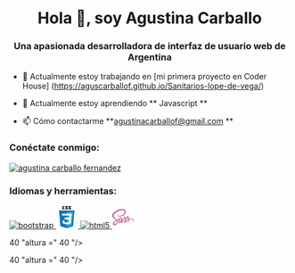 <h1 align = "center"> Hola 👋, soy Agustina Carballo </h1>
<h3 align = "center"> Una apasionada desarrolladora de interfaz de usuario web de Argentina </h3>

- 🔭 Actualmente estoy trabajando en [mi primera proyecto en Coder House] (https://aguscarballof.github.io/Sanitarios-lope-de-vega/)

- 🌱 Actualmente estoy aprendiendo ** Javascript **

- 📫 Cómo contactarme **agustinacarballof@gmail.com **

<h3 align = "left"> Conéctate conmigo: </h3>
<p align = "left">
<a href = "https://www.linkedin.com/in/agustina-carballo-fern%C3%A1ndez-67379021a/" target = "blank" > <img align = "center" src = "https://raw.githubusercontent.com/rahuldkjain/github-profile-readme-generator/master/src/images/icons/Social/linked-in-alt.svg" alt = "agustina carballo fernandez "height =" 30 "width =" 40 "/> </a>
</p>

<h3 align =" left "> Idiomas y herramientas: </h3>
<p align = "left"> <a href="https://getbootstrap.com" target="_blank"> <img src = "https://raw.githubusercontent.com/devicons/devicon/master/icons/ bootstrap / bootstrap-plain-wordmark.svg "alt =" bootstrap "width =" 40 "height =" 40 "/> </a> <a href =" https://www.w3schools.com/css/ "objetivo = "_ blank"> <img src = "https://raw.githubusercontent.com/devicons/devicon/master/icons/css3/css3-original-wordmark.svg" alt = "css3" width = "40" height = "40" /> </a> <a href="https://www.w3.org/html/" target="_blank"> <img src = "https: //raw.githubusercontent.com / devicons / devicon / master / icons / html5 / html5-original-wordmark.svg "alt =" html5 "width =" 40 "height =" 40 "/> </a> <a href =" https: // sass-lang.com "target =" _ blank "> <img src =" https://raw.githubusercontent.com/devicons/devicon/master/icons/sass/sass-original.svg "alt =" sass "width = "40" altura = "40" /> </a> </p>40 "altura =" 40 "/> </a> </p>40 "altura =" 40 "/> </a> </p>
